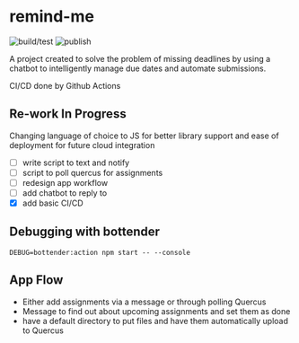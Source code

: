 # remind-me
![build/test](https://github.com/eric-li18/remind-me/workflows/Build%20and%20Test/badge.svg)
![publish](https://github.com/eric-li18/remind-me/workflows/Publish%20npm%20Package/badge.svg)

A project created to solve the problem of missing deadlines by using a chatbot to intelligently manage due dates and automate submissions.

CI/CD done by Github Actions
## Re-work In Progress
Changing language of choice to JS for better library support and ease of deployment for future cloud integration
<!-- [ ] run script with AWS Lambda function polling for new assignments
- [ ] look into [serverless](https://github.com/serverless/serverless) for deployment to AWS Lambda-->
- [ ] write script to text and notify 
- [ ] script to poll quercus for assignments
- [ ] redesign app workflow
- [ ] add chatbot to reply to
- [x] add basic CI/CD

## Debugging with bottender
```
DEBUG=bottender:action npm start -- --console
```
## App Flow
- Either add assignments via a message or through polling Quercus
- Message to find out about upcoming assignments and set them as done
- have a default directory to put files and have them automatically upload to Quercus
<!--- 
![Demo](remindme_demo.gif)

_The demo reflects basic functionality, subject to change_

## Running the program

Open a bash terminal in the directory and run the command below to start the driver to add entries to monitor.

        $ ./run.sh

## To Do List

1. Implement text handler
2. Figure out communication between local and VM

## Workflow

<img src="workflow.png">

## Data and Signal Flow

<img src="Text Handler.png">

## Bug List

1. set_crontab.sh does not work with Windows currently

## Required Installations

### Shell Script

The shell script requires a \*nix system with a bash terminal. If not, instructions can be found [here](https://docs.microsoft.com/en-us/windows/wsl/install-win10) for WSL, or [here](https://cmder.net/) for a console emulator. At the time of writing, the current Ubuntu version is 18.04 LTS.

### Python Script

This is assuming you have Python installed _(> 2.6)_, if not, the Anaconda distribution is recommended (Selenium and many other packages come with it), and can be found [here](https://www.anaconda.com/distribution/).

To work with Selenium:

1.  Download Selenium by python, via the command:

        pip install selenium

2.  Download the files along with the "`chromedriver.exe`" file in the same directory
-->
